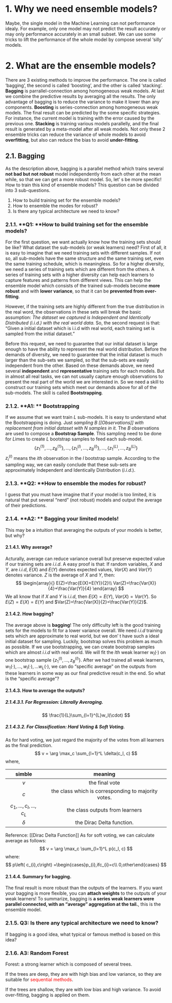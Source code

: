 # 1. Why we need ensemble models?
Maybe, the single model in the Machine Learning can not performance idealy.
For example, only one model may not predict the result accurately or may only performance accurately in an small subset.
We can use some tricks to lift the performance of the whole model by compose several ‘silly’ models.
# 2. What are the ensemble models?
There are 3 existing methods to improve the performance.
The one is called ‘bagging’, the second is called ‘boosting’, and the other is called ‘stacking’.
**Bagging** is parrallel-connection among homogeneous  weak models. At last we combine the predictive results by averaging all the results. The only advantage of bagging is to reduce the variance to make it lower than any components.
**Boosting** is series-connection among homogeneous weak models. The final result can be predicted by the some specific strategies. For instance, the current model is training with the error caused by the previous one.
**Stacking** is training various models parallelly, and the final result is generated by a meta-model after all weak models.
Not only these 2 ensemble tricks can reduce the variance of  whole models to avoid **overfitting**, but also can reduce the bias to avoid **under-fitting**.
## 2.1. Bagging
As the description above, bagging is a parallel method which trains several **not bad but not robust** model independently from each other at the mean while, so that we can get a more robust model.
So, let’ s be more specific!
How to train this kind of ensemble models? This question can be divided into 3 sub-questions.
1. How to build training set for the ensemble models?
2. How to ensemble the modes for robust?
3. Is there any typical architecture we need to know?
### 2.1.1. **Q1: **How to build training set for the ensemble models?
For the first question, we want actually know how the training sets should be like? 
What dataset the sub-models (or weak learners) need?
First of all, it is easy to imagine that we need training sets with different samples.
If not so, all sub-models have the same structure and the same training set, even the same training schedule, which is meaningless.
So for a higher diversity, we need a series of training sets which are different from the others.
A series of training sets with a higher diversity can help each learners to capture features and patterns from different views.
This can help the ensemble model which consists of the trained sub-models become **more robust** and with **lower variance**, so that it can be **prevented from over-fitting**.

However, if the training sets are highly different from the true distribution in the real word, the observations in these sets will break the basic assumption:
 *The dataset we captured is Independent and Identically Distributed ($i.i.d.$) with the real world data.* 
So, the second request is that: 
“Given a initial dataset which is i.i.d with real world, each training set is sampled from the initial dataset.”

Before this request, we need to guarantee that our initial dataset is large enough to have the ability to represent the real world distribution. 
Before the demands of diversity, we need to guarantee that the initial dataset is much larger than the sub-sets we sampled, so that the sub-sets are easily independent from the other.
Based on these demands above, we need several **independent** and **representative** training sets for each models.
But in almost all real tasks, we can not usually capture enough observations to present the real part of the world we are interested in.
So we need a skill to construct our training sets which meet our demands above for all of the sub-models.
The skill is called **Bootstrapping**.
### 2.1.2. **A1: ** Bootstrapping
If we assume that we want train $L$ sub-models. 
It is easy to understand what the Bootstrapping is doing.
Just *sampling $B$ [[Observations]]  with replacement from initial dataset with $N$ samples in it.*
The $B$ observations are used to compose a **Bootstrap Sample**. 
This sampling need to be done for $L$imes to create $L$ bootstrap samples to feed each sub-model.
$$
\{z_1^{(1)}, ..., z_B^{(1)}\},...,
\{z_1^{(l)}, ..., z_B^{(l)}\},...,
\{z_1^{(L)}, ..., z_B^{(L)}\}
$$
$z_i^{(l)}$ means the $i{th}$ observation in the $l$ bootstrap sample.
According to the sampling way, we can easily conclude that these sub-sets are approximately Independent and Identically Distribution ($i.i.d.$).
### 2.1.3. **Q2: **How to ensemble the modes for robust?
I guess that you must have imagine that if your model is too  limited, it is natural that put several “nerd” (not robust) models and output the average of their predictions.
### 2.1.4. **A2: ** Bagging your limited models!
This may be a intuition that averaging the outputs of your models is better, but why?
#### 2.1.4.1. Why average?
Acturally, average can reduce variance overall but preserve expected value if our training sets are $i.i.d$.
A easy proof is that: 
If random variables, $X$ and $Y$, are $i.i.d$, $E(X)$ and $E(Y)$ denotes expected values, $Var(X)$ and $Var(Y)$ denotes variance.
$Z$ is the average of $X$ and $Y$, then:
$$
\begin{array}{}
E(Z)=\frac{E(X)+E(Y)}{2}\\
Var(Z)=\frac{Var(X)}{4}+\frac{Var(Y)}{4}
\end{array}
$$
We all know that if $X$ and $Y$ is $i.i.d$, then $E(X)=E(Y)$, $Var(X)=Var(Y)$.
So $E(Z)=E(X)=E(Y)$ and $Var(Z)=\frac{Var(X)}{2}=\frac{Var(Y)}{2}$.
#### 2.1.4.2. How bagging?
The average above is **bagging**!
The only difficulty left is the good training sets for the models to fit for a lower variance overall.
We need $i.i.d$ training sets which are approximate to real world, but we don’ t have such a ideal initial dataset for sampling.
Luckily, bootstrap solves this problem as much as possible.
If we use bootstrapping, we can create bootstrap samples which are almost $i.i.d$ with real world.
We will fit the $lth$ weak learner $w_l(\cdot)$ on one bootstrap sample 
$\{z_1^{(l)}, ..., z_B^{(l)}\}$.
After we had trained all weak learners, $w_1(\cdot),...,w_l(\cdot),...w_L(\cdot)$, we can do “specific average” on the outputs from these learners in some way as our final predictive result in the end.
So what is the “specific average”?
#### 2.1.4.3. How to average the outputs?
##### 2.1.4.3.1. **For Regression: Literally Averaging.**
$$
\frac{1}{L}\sum_{l=1}^{L}w_l(\cdot)
$$
##### 2.1.4.3.2. **For Classification: Hard Voting & Soft Voting.**
As for hard voting, we just regard the majority of the votes from all learners as the final prediction.
$$
v = \arg \max_c \sum_{l=1}^L \delta(c_l, c)
$$
where,
 
|simble|meaning|
|:---:|:---:|
| $v$ | the final vote |
| $c$ | the class which is corresponding to majority votes. |
| $c_1, ..., c_l, ..., c_L$ | the class outputs from learners |
| $\delta$ | the Dirac Delta function. |

Reference: [[Dirac Delta Function]] 
As for soft voting, we can calculate average as follows:
$$
v = \arg \max_c \sum_{l=1}^L p(c_l, c)
$$
where:
$$
p\left( c_{i},c\right) =\begin{cases}p_{i},ifc_{i}=c\\
0,other\end{cases}
$$
#### 2.1.4.4. Summary for bagging.
The final result is more robust than the outputs of the learners.
If you want your bagging is more flexible, you can **attach weights** to the outputs of your weak learners!
To summarize, bagging is **a series weak learners were parallel connected, with an “average” aggregation at the tail.**, this is the ensemble model.
### 2.1.5. **Q3:** Is there any typical architecture we need to know?
If bagging is a good idea, what typical or famous method is based on this idea?
### 2.1.6. **A3:** Random Forest

Forest: a strong learner which is composed of several trees.

If the trees are deep, they are with high bias and low variance, so they are suitable for <font color="red">sequential methods</font>.

If the trees are shallow, they are with low bias and high variance. To avoid over-fitting, bagging is applied on them.

